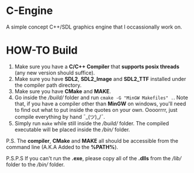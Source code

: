 # C-Engine
A simple concept C++/SDL graphics engine that I occassionally work on. 

# HOW-TO Build
1. Make sure you have a **C/C++ Compiler** that **supports posix threads** (any new version should suffice).
2. Make sure you have **SDL2**, **SDL2_Image** and **SDL2_TTF** installed under the compiler path directory.
3. Make sure you have **CMake** and **MAKE**.
4. Go inside the */build/* folder and run ```cmake -G "MinGW Makefiles" .```. Note that, if you have a compiler other than **MinGW** on windows, you'll need to find out what to put inside the quotes on your own. Oooorrrr, just compile everything by hand ¯\_(ツ)_/¯.
5. Simply run ```make``` while still inside the */build/* folder. The compiled executable will be placed inside the */bin/* folder.

P.S. The **compiler**, **CMake** and **MAKE** all should be accessible from the command line (A.K.A Added to the **%PATH%**).

P.S.P.S If you can't run the **.exe**, please copy all of the **.dlls** from the */lib/* folder to the */bin/* folder.
